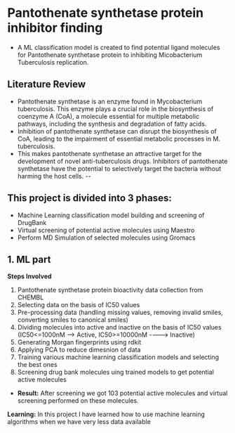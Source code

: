 # **Pantothenate synthetase protein inhibitor finding**
* A ML classification model is created to find potential ligand molecules for Pantothenate synthetase protein to inhibiting Micobacterium Tuberculosis replication.
## **Literature Review**
* Pantothenate synthetase is an enzyme found in Mycobacterium tuberculosis. This enzyme plays a crucial role in the biosynthesis of coenzyme A (CoA), a molecule essential for multiple metabolic pathways, including the synthesis and degradation of fatty acids.
* Inhibition of pantothenate synthetase can disrupt the biosynthesis of CoA, leading to the impairment of essential metabolic processes in M. tuberculosis.
* This makes pantothenate synthetase an attractive target for the development of novel anti-tuberculosis drugs. Inhibitors of pantothenate synthetase have the potential to selectively target the bacteria without harming the host cells.
--
## **This project is divided into 3 phases:**
* Machine Learning classification model building and screening of DrugBank
* Virtual screening of potential active molecules using Maestro
* Perform MD Simulation of selected molecules using Gromacs

## **1. ML part**
**Steps Involved**
1. Pantothenate synthetase protein bioactivity data collection from CHEMBL
2. Selecting data on the basis of IC50 values
3. Pre-processing data (handling missing values, removing invalid smiles, converting smiles to canonical smiles)
4. Dividing molecules into active and inactive on the basis of IC50 values (IC50<=1000nM --> Active, IC50>=10000nM ----> Inactive)
5. Generating Morgan fingerprints using rdkit
6. Applying PCA to reduce dimesnion of data
7. Training various machine learning classification models and selecting the best ones
8. Screening drug bank molecules uing trained models to get potential active molecules
* **Result:** After screening we got 103 potential active molecules and virtual screening performed on these molecules.

**Learning:** In this project I have learned how to use machine learning algorithms when we have very less data available

